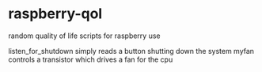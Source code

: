# raspberry-qol
random quality of life scripts for raspberry use


listen_for_shutdown simply reads a button shutting down the system 
myfan controls a transistor which drives a fan for the cpu
